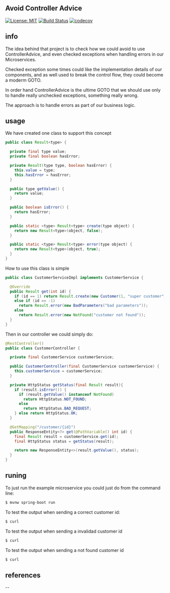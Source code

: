 ## Avoid Controller Advice
[![License: MIT](https://img.shields.io/badge/License-MIT-blue.svg)](/LICENSE)
[![Build Status](https://travis-ci.org/LearningByExample/AvoidControllerAdvice.svg?branch=master)](https://travis-ci.org/LearningByExample/AvoidControllerAdvice)
[![codecov](https://codecov.io/gh/LearningByExample/AvoidControllerAdvice/branch/master/graph/badge.svg)](https://codecov.io/gh/LearningByExample/AvoidControllerAdvice)

## info

The idea behind that project is to check how we could avoid to use ControllerAdvice, and even checked exceptions when handling errors in our Microservices.

Checked exception some times could like the implementation details of our components, and as well used to break the control flow, they could become a moderm GOTO.

In order hand ControllerAdvice is the ultime GOTO that we should use only to handle really unchecked exceptions, something really wrong.

The approach is to handle errors as part of our business logic.

## usage

We have created one class to support this concept

```java
public class Result<type> {

  private final type value;
  private final boolean hasError;

  private Result(type type, boolean hasError) {
    this.value = type;
    this.hasError = hasError;
  }

  public type getValue() {
    return value;
  }

  public boolean isError() {
    return hasError;
  }

  public static <type> Result<type> create(type object) {
    return new Result<type>(object, false);
  }

  public static <type> Result<type> error(type object) {
    return new Result<type>(object, true);
  }
}

```

How to use this class is simple

```java
public class CustomerServiceImpl implements CustomerService {

  @Override
  public Result get(int id) {
    if (id == 1) return Result.create(new Customer(1, "super customer"));
    else if (id == -1)
      return Result.error(new BadParameters("bad parameters"));
    else
      return Result.error(new NotFound("customer not found"));
  }
}
```

Then in our controller we could simply do:

```java
@RestController()
public class CustomerController {

  private final CustomerService customerService;

  public CustomerController(final CustomerService customerService) {
    this.customerService = customerService;
  }

  private HttpStatus getStatus(final Result result){
    if (result.isError()) {
      if (result.getValue() instanceof NotFound)
        return HttpStatus.NOT_FOUND;
      else
        return HttpStatus.BAD_REQUEST;
    } else return HttpStatus.OK;
  }

  @GetMapping("/customer/{id}")
  public ResponseEntity<?> get(@PathVariable() int id) {
    final Result result = customerService.get(id);
    final HttpStatus status = getStatus(result);

    return new ResponseEntity<>(result.getValue(), status);
  }
}

```

## runing

To just run the example microservice you could just do from the command line:
```bash
$ mvnw spring-boot run
```

To test the output when sending a correct customer id:

```bash
$ curl
```

To test the output when sending a invalidad customer id

```bash
$ curl
```

To test the output when sending a not found customer id

```bash
$ curl
```

## references

--